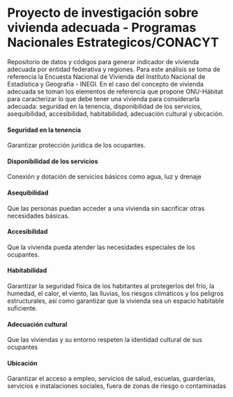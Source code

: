 # Proyecto de investigación sobre vivienda adecuada - Programas Nacionales Estrategicos/CONACYT
Repositorio de datos y códigos para generar indicador de vivienda adecuada por entidad federativa y regiones. Para este análisis se toma de referencia la Encuesta Nacional de Vivienda del Instituto Nacional de Estadística y Geografía - INEGI. En el caso del concepto de vivienda adecuada se toman los elementos de referencia que propone ONU-Hábitat para caracterizar lo que debe tener una vivienda para considerarla adecuada: seguridad en la tenencia, disponibilidad de los servicios, asequibilidad, accesibilidad, habitabilidad, adecuación cultural y ubicación. 

#### Seguridad en la tenencia
Garantizar protección jurídica de los ocupantes.
#### Disponibilidad de los servicios
Conexión y dotación de servicios básicos como agua, luz y drenaje
#### Asequibilidad
Que las personas puedan acceder a una vivienda sin sacrificar otras necesidades básicas.
#### Accesibilidad
Que la vivienda pueda atender las necesidades especiales de los ocupantes.
#### Habitabilidad
Garantizar la seguridad física de los habitantes al protegerlos del frío, la humedad, el calor, el viento, las lluvias, los riesgos climáticos y los peligros estructurales, así como garantizar que la vivienda sea un espacio habitable suficiente.
#### Adecuación cultural
Que las viviendas y su entorno respeten la identidad cultural de sus ocupantes
#### Ubicación
Garantizar el acceso a empleo, servicios de salud, escuelas, guarderías, servicios e instalaciones sociales, fuera de zonas de riesgo o contaminadas
